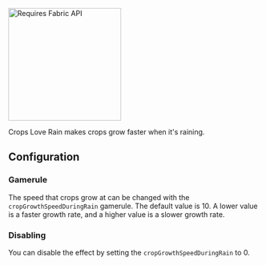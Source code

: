 <a href="https://curseforge.com/Minecraft/mc-mods/fabric" target="_blank"><img src="https://user-images.githubusercontent.com/66281330/153967852-6b03d1f2-d795-4748-afe9-6074ea25701a.png" alt="Requires Fabric API" width=225></a>

Crops Love Rain makes crops grow faster when it's raining.

## Configuration
### Gamerule

The speed that crops grow at can be changed with the `cropGrowthSpeedDuringRain` gamerule. The default value is 10. A lower value is a faster growth rate, and a higher value is a slower growth rate.

### Disabling
You can disable the effect by setting the `cropGrowthSpeedDuringRain` to 0.
